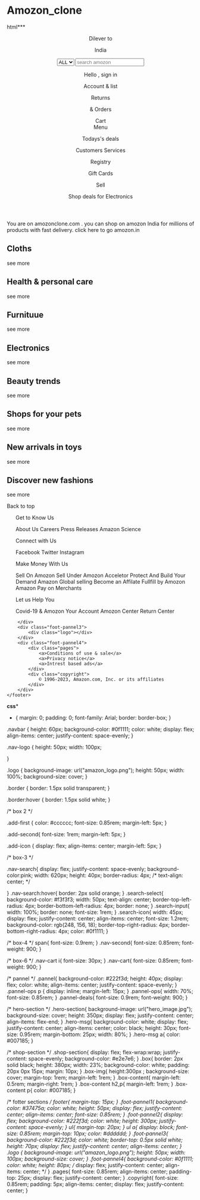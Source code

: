 # Amozon_clone
html***

<!DOCTYPE html>
<html lang="en">

<head>
    <meta charset="UTF-8">
    <meta name="viewport" content="width=device-width, initial-scale=1.0">
    <title>amozon</title>
    <link rel="stylesheet" href="https://cdnjs.cloudflare.com/ajax/libs/font-awesome/6.4.2/css/all.min.css"
        integrity="sha512-z3gLpd7yknf1YoNbCzqRKc4qyor8gaKU1qmn+CShxbuBusANI9QpRohGBreCFkKxLhei6S9CQXFEbbKuqLg0DA=="
        crossorigin="anonymous" referrerpolicy="no-referrer" />
    <link rel="stylesheet" href="style.css">
</head>

<body>
    <header>
        <div class="navbar">
            <div class="nav-logo border">
                <div class="logo">
                </div>
            </div>
            <div class="nav-address border">
                <p class="add-first">Dilever to</p>
                <div class="add-icon">
                    <i class="fa-solid fa-location-dot"></i>
                    <p class="add-second">India</p>
                </div>
            </div>
            <div class="nav-search">
                <select class="search-select">
                    <option>ALL</option>
                </select>
                <input placeholder="search amozon" class="search-input">
                <div class="search-icon">
                    <i class="fa-solid fa-magnifying-glass"></i>
                </div>
            </div>
            <div class="nav-signin border">
                <p><span>Hello , sign in</span></p>
                <p class="nav-second">Account & list</p>
            </div>
            <div class="nav-return border">
                <p><span>Returns</span></p>
                <p class="nav-second">& Orders</p>
            </div>
            <div class="nav-cart border">
                <i class="fa-solid fa-cart-shopping"></i>
                Cart
            </div>
        </div>
        <div class="pannel">
            <div class="pannel-all">
                <i class="fa-solid fa-bars"></i>
                Menu
            </div>
            <div class="pannel-ops">
                <p>Todays's deals</p>
                <p>Customers Services</p>
                <p>Registry</p>
                <p>Gift Cards</p>
                <p>Sell</p>
            </div>
            <div class="pannel-deals">
                Shop deals for Electronics
            </div>
        </div>
    </header>
    <div class="hero-section">
        <div class="hero-msg">
            You are on amozonclone.com . you can shop on amozon India for millions of products with fast delivery.
            <a>click here to go amozon.in</a>
        </div>
    </div>
    <div class="shop-section">
        <div class="box1 box">
            <div class="box-content">
                <h2>Cloths</h2>
                <div class="box-img" style="background-image: url('box1_image.jpg');"></div>
                <p>see more</p>
            </div>
        </div>
        <div class="box2 box">
            <div class="box-content">
                <h2>Health & personal care</h2>
                <div class="box-img" style="background-image: url('box2_image.jpg');"></div>
                <p>see more</p>
            </div>
        </div>
        <div class="box3 box">
            <div class="box-content">
                <h2>Furnituue</h2>
                <div class="box-img" style="background-image: url('box3_image.jpg');"></div>
                <p>see more</p>
            </div>
        </div>
        <div class="box4 box">
            <div class="box-content">
                <h2>Electronics</h2>
                <div class="box-img" style="background-image: url('box4_image.jpg');"></div>
                <p>see more</p>
            </div>
        </div>
        <div class="box5 box">
            <div class="box-content">
                <h2>Beauty trends</h2>
                <div class="box-img" style="background-image: url('box5_image.jpg');"></div>
                <p>see more</p>
            </div>
        </div>
        <div class="box6 box">
            <div class="box-content">
                <h2>Shops for your pets</h2>
                <div class="box-img" style="background-image: url('box6_image.jpg');"></div>
                <p>see more</p>
            </div>
        </div>
        <div class="box7 box">
            <div class="box-content">
                <h2>New arrivals in toys</h2>
                <div class="box-img" style="background-image: url('box7_image.jpg');"></div>
                <p>see more</p>
            </div>
        </div>
        <div class="box8 box">
            <div class="box-content">
                <h2>Discover new fashions </h2>
                <div class="box-img" style="background-image: url('box8_image.jpg');"></div>
                <p>see more</p>
            </div>
        </div>
    </div>
    <footer>
        <div class="foot-pannel1">
            Back to top
        </div>
        <div class="foot-pannel2">
            <ul>
                <p>Get to Know Us</p>
                <a>About Us</a>
                <a>Careers</a>
                <a>Press Releases</a>
                <a>Amazon Science</a>
            </ul>
            <ul>
                 <p>Connect with Us</p>
                <a>Facebook</a>
                <a>Twitter</a>
                <a>Instagram</a>
            </ul>
            <ul>
               <p>Make Money With Us</p>
                <a>Sell On Amozon</a>
                <a>Sell Under Amozon Acceletor</a>
                <a>Protect And Build Your Demand</a>
                <a>Amazon Global selling</a>
                <a>Become an Affilate</a>
                <a>Fullfill by Amozon</a>
                <a>Amazon Pay on Merchants</a>
            </ul>
            <ul>
               <p>Let us Help You</p>
                <a>Covid-19 & Amozon</a>
                <a>Your Account</a>
                <a>Amozon Center</a>
                <a>Return Center</a>
            </ul>

        </div>
        <div class="foot-pannel3">
            <div class="logo"></div>
        </div>
        <div class="foot-pannel4">
            <div class="pages">
                <a>Conditions of use & sale</a>
                <a>Privacy notice</a>
                <a>Intrest based ads</a>
            </div>
            <div class="copyright">
                © 1996-2023, Amazon.com, Inc. or its affiliates
            </div>
        </div>
    </footer>
</body>

</html>

**css***

* {
    margin: 0;
    padding: 0;
    font-family: Arial;
    border: border-box;
}

.navbar {
    height: 60px;
    background-color: #0f1111;
    color: white;
    display: flex;
    align-items: center;
    justify-content: space-evenly;
}

.nav-logo {
    height: 50px;
    width: 100px;

}

.logo {
    background-image: url("amazon_logo.png");
    height: 50px;
    width: 100%;
    background-size: cover;
}

.border {
    border: 1.5px solid transparent;
}

.border:hover {
    border: 1.5px solid white;
}


/* box 2 */

.add-first {
    color: #cccccc;
    font-size: 0.85rem;
    margin-left: 5px;
}

.add-second{
    font-size: 1rem;
    margin-left: 5px;
}

.add-icon {
    display: flex;
    align-items: center;
    margin-left: 5px;
}

/* box-3 */

.nav-search{
    display: flex;
    justify-content: space-evenly;
    background-color:pink;
    width: 620px;
    height: 40px;
    border-radius: 4px;
    /* text-align: center; */

}
.nav-search:hover{
    border: 2px solid orange;
}
.search-select{
    background-color: #f3f3f3;
    width: 50px;
    text-align: center;
    border-top-left-radius: 4px;
    border-bottom-left-radius: 4px;
    border: none;
}
.search-input{
    width: 100%;
    border: none;
    font-size: 1rem;
}
.search-icon{
    width: 45px;
    display: flex;
    justify-content: center;
    align-items: center;
    font-size: 1.2rem;
    background-color: rgb(248, 156, 18);
    border-top-right-radius: 4px;
    border-bottom-right-radius: 4px;
    color: #0f1111;
}

/* box-4 */
span{
    font-size: 0.9rem;
}
.nav-second{
font-size: 0.85rem;
font-weight: 900;
}

/* box-6 */
.nav-cart i{
   font-size: 30px;
}
.nav-cart{
font-size: 0.85rem;
font-weight: 900;
}

/* pannel */
.pannel{
    background-color: #222f3d;
    height: 40px;
    display: flex;
    color: white;
    align-items: center;
    justify-content: space-evenly;
}
.pannel-ops p {
    display: inline;
    margin-left: 15px;
}
.pannel-ops{
    width: 70%;
    font-size: 0.85rem;
}
.pannel-deals{
    font-size: 0.9rem;
    font-weight: 900;
}

/* hero-section */
.hero-section{
    background-image: url("hero_image.jpg");
    background-size: cover;
    height: 350px;
    display: flex;
    justify-content: center;
    align-items: flex-end;
}
.hero-msg{
    background-color: white;
    display: flex;
    justify-content: center;
    align-items: center;
    color: black;
    height: 30px;
    font-size: 0.95rem;
    margin-bottom: 25px;
    width: 80%;
}
.hero-msg a{
    color: #007185;
}

/* shop-section */
.shop-section{
    display: flex;
    flex-wrap:wrap;
    justify-content: space-evenly;
    background-color: #e2e7e6;
}
.box{
    border: 2px solid black;
    height: 380px;
    width: 23%;
    background-color: white;
    padding: 20px 0px 15px;
    margin: 10px;
}
.box-img{
    height:300px ;
    background-size: cover;
    margin-top: 1rem;
    margin-left: 1rem;
}
.box-content{
    margin-left: 0.5rem;
    margin-right: 1rem;
}
.box-content h2,p{
    margin-left: 1rem;
}
.box-content p{
    color: #007185;
}

/* fotter sections */
footer{
    margin-top: 15px;
}
.foot-pannel1{
    background-color: #37475a;
    color: white;
    height: 50px;
    display: flex;
    justify-content: center;
    align-items: center;
    font-size: 0.85rem;
}
.foot-pannel2{
    display: flex;
    background-color: #222f3d;
    color: white;
    height: 300px;
    justify-content: space-evenly;
}
ul{
    margin-top: 20px;
}
ul a{
    display: block;
    font-size: 0.85rem;
    margin-top: 10px;
    color: #dddddd;
}
.foot-pannel3{
    background-color: #222f3d;
    color: white;
    border-top: 0.5px solid white;
    height: 70px;
    display: flex;
    justify-content: center;
    align-items: center;
}
.logo {
    background-image: url("amazon_logo.png");
    height: 50px;
    width: 100px;
    background-size: cover;
}
.foot-pannel4{
    background-color: #0f1111;
    color: white;
    height: 80px;
    /* display: flex;
    justify-content: center;
    align-items: center; */
}
.pages{
   font-size: 0.85rem;
   align-items: center;
   padding-top: 25px;
   display: flex;
   justify-content: center;
}
.copyright{
    font-size: 0.85rem;
   padding: 5px;
    align-items: center;
    display: flex;
    justify-content: center;
}
